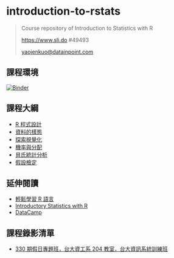 # introduction-to-rstats

> Course repository of Introduction to Statistics with R
>
> https://www.sli.do #49493
>
> yaojenkuo@datainpoint.com

## 課程環境

[![Binder](https://mybinder.org/badge_logo.svg)](https://mybinder.org/v2/gh/yaojenkuo/introduction-to-rstats/master?urlpath=rstudio)

## 課程大綱

- [R 程式設計](01-essential-r-programming.html)
- [資料的樣態](02-data-in-stats.html)
- [探索視覺化](03-exploring-data-in-stats.html)
- [機率與分配](04-sampling-and-probability.html)
- [貝氏統計分析](05-bayesian-statistics.html)
- [假設檢定](06-hypothesis-testing-in-r.html)

## 延伸閱讀

- [輕鬆學習 R 語言](https://www.datainpoint.com/r-essentials/)
- [Introductory Statistics with R](https://www.amazon.com/Introductory-Statistics-R-Computing/dp/0387790535)
- [DataCamp](https://www.datacamp.com/search?q=R&tap_a=5644-dce66f&tap_s=194899-1fb421&utm_medium=affiliate&utm_source=tonykuo)


## 課程錄影清單

- [330 期假日專題班，台大資工系 204 教室，台大資訊系統訓練班](https://www.youtube.com/playlist?list=PLEq7iw5uOtuUCcEpHpznqBdbla6X6vSit)